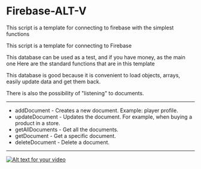 # Firebase-ALT-V

This script is a template for connecting to firebase with the simplest functions

This script is a template for connecting to Firebase

This database can be used as a test, and if you have money, as the main one
Here are the standard functions that are in this template

This database is good because it is convenient to load objects, arrays, easily update data and get them back.

There is also the possibility of "listening" to documents.


------------


- addDocument - Creates a new document. Example: player profile.
- updateDocument - Updates the document. For example, when buying a product in a store.
- getAllDocuments - Get all the documents.
- getDocument - Get a specific document.
- deleteDocument - Delete a document.


------------



[![Alt text for your video](https://img.youtube.com/vi/w2S1I8dlOIs/0.jpg)](https://youtu.be/w2S1I8dlOIs)
